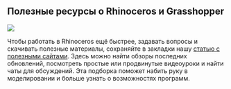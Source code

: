 ## Полезные ресурсы о Rhinoceros и Grasshopper

![](/img/MGR_11/1657187626_b284coverupd.jpg#rounded)

Чтобы работать в Rhinoceros ещё быстрее, задавать вопросы и скачивать полезные материалы, сохраняйте в закладки нашу [статью с полезными сайтами](https://softculture.cc/blog/entries/articles/poleznye-resursy-o-rhinoceros-i-grasshopper). Здесь можно найти обзоры последних обновлений, посмотреть простые или продвинутые видеоуроки и найти чаты для обсуждений. Эта подборка поможет набить руку в моделировании и больше узнать о возможностях программ.
